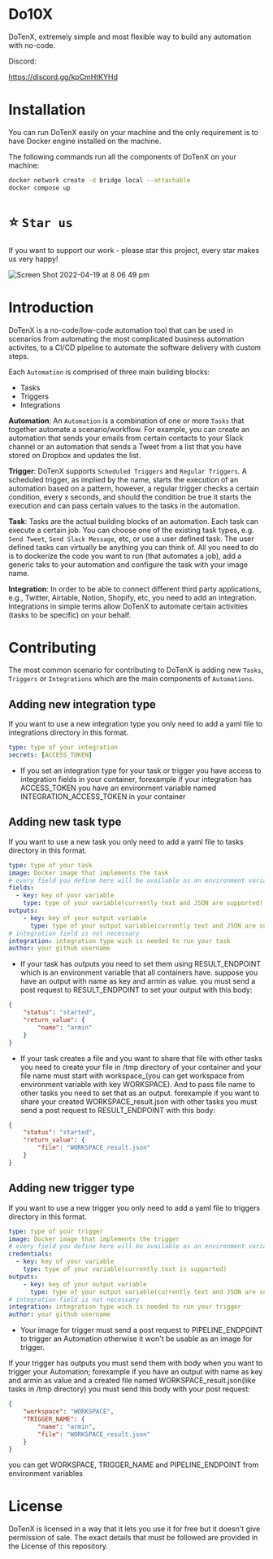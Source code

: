# Do10X
DoTenX, extremely simple and most flexible way to build any automation with no-code.


Discord:

https://discord.gg/kpCmHtKYHd



# Installation

You can run DoTenX easily on your machine and the only requirement is to have Docker engine installed on the machine.

The following commands run all the components of DoTenX on your machine:

``` bash
docker network create -d bridge local --attachable
docker compose up
```

# ⭐️ `Star us`

If you want to support our work - please star this project, every star makes us very happy!

![Screen Shot 2022-04-19 at 8 06 49 pm](https://user-images.githubusercontent.com/15846333/163980940-dd63f362-dfdc-45e5-9d4c-68a144434905.png)



# Introduction
DoTenX is a no-code/low-code automation tool that can be used in scenarios from automating the most complicated business automation activites, to a CI/CD pipeline to automate the software delivery with custom steps. 

Each `Automation` is comprised of three main building blocks:
* Tasks
* Triggers
* Integrations

**Automation**: An `Automation` is a combination of one or more `Tasks` that together automate a scenario/workflow. For example, you can create an automation that sends your emails from certain contacts to your Slack channel or an automation that sends a Tweet from a list that you have stored on Dropbox and updates the list.

**Trigger**: DoTenX supports `Scheduled Triggers` and `Regular Triggers`. A scheduled trigger, as implied by the name, starts the execution of an automation based on a pattern, however, a regular trigger checks a certain condition, every x seconds, and should the condition be true it starts the execution and can pass certain values to the tasks in the automation.

**Task**: Tasks are the actual building blocks of an automation. Each task can execute a certain job. You can choose one of the existing task types, e.g. `Send Tweet`, `Send Slack Message`, etc, or use a user defined task. The user defined tasks can virtually be anything you can think of. All you need to do is to dockerize the code you want to run (that automates a job), add a generic taks to your automation and configure the task with your image name.

**Integration**: In order to be able to connect different third party applications, e.g., Twitter, Airtable, Notion, Shopify, etc, you need to add an integration. Integrations in simple terms allow DoTenX to automate certain activities (tasks to be specific) on your behalf.

# Contributing

The most common scenario for contributing to DoTenX is adding new `Tasks`, `Triggers` or `Integrations` which are the main components of `Automations`.

## Adding new integration type

If you want to use a new integration type you only need to add a yaml file 
to integrations directory in this format.
``` yaml
type: type of your integration
secrets: [ACCESS_TOKEN]
```
* If you set an integration type for your task or trigger you have access to integration fields in your container, forexample if your integration has ACCESS_TOKEN you have an environment variable named INTEGRATION_ACCESS_TOKEN in your container

## Adding new task type

If you want to use a new task you only need to add a yaml file 
to tasks directory in this format.
``` yaml
type: type of your task
image: Docker image that implements the task
# every field you define here will be available as an environment variable in container with the same key
fields:
  - key: key of your variable
    type: type of your variable(currently text and JSON are supported)
outputs:
    - key: key of your output variable
      type: type of your output variable(currently text and JSON are supported)
# integration field is not necessary
integration: integration type wich is needed to run your task
author: your github username 
```
* If your task has outputs you need to set them using RESULT_ENDPOINT which is an environment variable that all containers have. suppose you have an output with name as key and armin as value. you must send a post request to RESULT_ENDPOINT to set your output with this body:

``` json
{
    "status": "started",
    "return_value": {
        "name": "armin"
    }
}
```

* If your task creates a file and you want to share that file with other tasks you need to create your file in /tmp directory of your container and your file name must start with workspace_(you can get workspace from environment variable with key WORKSPACE). 
And to pass file name to other tasks you need to set that as an output.
forexample if you want to share your created WORKSPACE_result.json with other tasks you must send a post request to RESULT_ENDPOINT with this body:

``` json
{
    "status": "started",
    "return_value": {
        "file": "WORKSPACE_result.json"
    }
}
```


## Adding new trigger type

If you want to use a new trigger you only need to add a yaml file 
to triggers directory in this format.
``` yaml
type: type of your trigger
image: Docker image that implements the trigger
# every field you define here will be available as an environment variable in container with the same key
credentials:
  - key: key of your variable
    type: type of your variable(currently text is supported)
outputs:
    - key: key of your output variable
      type: type of your output variable(currently text and JSON are supported)
# integration field is not necessary
integration: integration type wich is needed to run your trigger
author: your github username 
``` 
* Your image for trigger must send a post request to PIPELINE_ENDPOINT to trigger an Automation otherwise it won't be usable as an image for trigger.

If your trigger has outputs you must send them with body when you want to trigger your Automation; forexample if you have an output with name as key and armin as value and a created file named WORKSPACE_result.json(like tasks in /tmp directory) you must send this body with your post request:

``` json
{
    "workspace": "WORKSPACE",
    "TRIGGER_NAME": {
        "name": "armin",
        "file": "WORKSPACE_result.json"
    }
}
```
you can get WORKSPACE, TRIGGER_NAME and PIPELINE_ENDPOINT from environment variables

# License 
DoTenX is licensed in a way that it lets you use it for free but it doesn't give permission of sale.
The exact details that must be followed are provided in the License of this repository.

